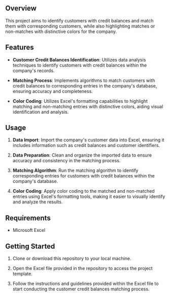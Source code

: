 ## Overview

This project aims to identify customers with credit balances and match them with corresponding customers, while also highlighting matches or non-matches with distinctive colors for the company.

## Features

- **Customer Credit Balances Identification**: Utilizes data analysis techniques to identify customers with credit balances within the company's records.

- **Matching Process**: Implements algorithms to match customers with credit balances to corresponding entries in the company's database, ensuring accuracy and completeness.

- **Color Coding**: Utilizes Excel's formatting capabilities to highlight matching and non-matching entries with distinctive colors, aiding visual identification and analysis.

## Usage

1. **Data Import**: Import the company's customer data into Excel, ensuring it includes information such as credit balances and customer identifiers.

2. **Data Preparation**: Clean and organize the imported data to ensure accuracy and consistency in the matching process.

3. **Matching Algorithm**: Run the matching algorithm to identify corresponding entries for customers with credit balances within the company's database.

4. **Color Coding**: Apply color coding to the matched and non-matched entries using Excel's formatting tools, making it easier to visually identify and analyze the results.

## Requirements

- Microsoft Excel 

## Getting Started

1. Clone or download this repository to your local machine.

2. Open the Excel file provided in the repository to access the project template.

3. Follow the instructions and guidelines provided within the Excel file to start conducting the customer credit balances matching process.
